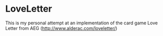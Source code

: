 LoveLetter
==========
This is my personal attempt at an implementation of the card game Love Letter from AEG (http://www.alderac.com/loveletter/)  

